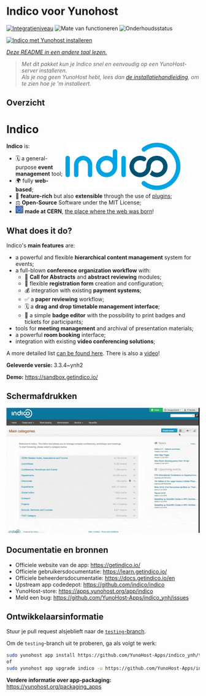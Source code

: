 <!--
NB: Deze README is automatisch gegenereerd door <https://github.com/YunoHost/apps/tree/master/tools/readme_generator>
Hij mag NIET handmatig aangepast worden.
-->

# Indico voor Yunohost

[![Integratieniveau](https://apps.yunohost.org/badge/integration/indico)](https://ci-apps.yunohost.org/ci/apps/indico/)
![Mate van functioneren](https://apps.yunohost.org/badge/state/indico)
![Onderhoudsstatus](https://apps.yunohost.org/badge/maintained/indico)

[![Indico met Yunohost installeren](https://install-app.yunohost.org/install-with-yunohost.svg)](https://install-app.yunohost.org/?app=indico)

*[Deze README in een andere taal lezen.](./ALL_README.md)*

> *Met dit pakket kun je Indico snel en eenvoudig op een YunoHost-server installeren.*  
> *Als je nog geen YunoHost hebt, lees dan [de installatiehandleiding](https://yunohost.org/install), om te zien hoe je 'm installeert.*

## Overzicht

# Indico 

<img src="https://github.com/indico/indico/raw/master/indico/web/static/images/logo_indico.png"
     align="right"
     width="300"
     style="width: 300px; float: right; margin-right: 50px;">

**Indico** is:
 * 🗓 a general-purpose **event management** tool;
 * 🌍 fully **web-based**;
 * 🧩 **feature-rich** but also **extensible** through the use of [plugins](https://docs.getindico.io/en/stable/plugins/);
 * ⚖️ **Open-Source** Software under the MIT License;
 * <img src="https://raw.githubusercontent.com/indico/assets/master/cern_badge.png" width="20"> **made at CERN**, [the place where the web was born](https://home.cern/science/computing/birth-web)!

## What does it do?
Indico's **main features** are:
 * a powerful and flexible **hierarchical content management** system for events;
 * a full-blown **conference organization workflow** with:
   - 📢 **Call for Abstracts** and **abstract reviewing** modules;
   - 📝 flexible **registration form** creation and configuration;
   - 💰 integration with existing **payment systems**;
   - ✅ a **paper reviewing** workflow;
   - 🗓 a **drag and drop timetable management interface**;
   - 🎫 a simple **badge editor** with the possibility to print badges and tickets for participants;
 * tools for **meeting management** and archival of presentation materials;
 * a powerful **room booking** interface;
 * integration with existing **video conferencing solutions**;

A more detailed list [can be found here](https://getindico.io/features/). There is also a [video](https://www.youtube.com/watch?v=yo8rgg9dOcc)!


**Geleverde versie:** 3.3.4~ynh2

**Demo:** <https://sandbox.getindico.io/>

## Schermafdrukken

![Schermafdrukken van Indico](./doc/screenshots/sneakpeek.gif)

## Documentatie en bronnen

- Officiele website van de app: <https://getindico.io/>
- Officiele gebruikersdocumentatie: <https://learn.getindico.io/>
- Officiele beheerdersdocumentatie: <https://docs.getindico.io/en>
- Upstream app codedepot: <https://github.com/indico/indico>
- YunoHost-store: <https://apps.yunohost.org/app/indico>
- Meld een bug: <https://github.com/YunoHost-Apps/indico_ynh/issues>

## Ontwikkelaarsinformatie

Stuur je pull request alsjeblieft naar de [`testing`-branch](https://github.com/YunoHost-Apps/indico_ynh/tree/testing).

Om de `testing`-branch uit te proberen, ga als volgt te werk:

```bash
sudo yunohost app install https://github.com/YunoHost-Apps/indico_ynh/tree/testing --debug
of
sudo yunohost app upgrade indico -u https://github.com/YunoHost-Apps/indico_ynh/tree/testing --debug
```

**Verdere informatie over app-packaging:** <https://yunohost.org/packaging_apps>
